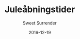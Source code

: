 ---
title: Juleåbningstider
description: null
showInNav: true
sections:
    -
        template: fullHeightBanner
        text: ""
        backgroundImage: 11b630ddf05ab100183bad10b533abea17ea505b
        button:
            text: null
            href: null
            target: _self
navOrder: '5'
meta:
    id: 136153b599e9115196c99f251f02198acaeee3e7
    parentId: ""
    language: da
date: '2016-12-19'
author: 'Sweet Surrender'
permalink: /da/juleaabningstider/
layout: sectionPage
---